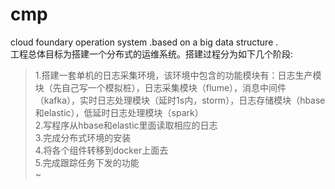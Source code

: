 # cmp
cloud foundary operation system .based on a big data structure .  
工程总体目标为搭建一个分布式的运维系统。搭建过程分为如下几个阶段:  
>1.搭建一套单机的日志采集环境，该环境中包含的功能模块有：日志生产模块（先自己写一个模拟桩），日志采集模块（flume），消息中间件（kafka），实时日志处理模块（延时1s内，storm），日志存储模块（hbase和elastic），低延时日志处理模块（spark）  
>2.写程序从hbase和elastic里面读取相应的日志  
>3.完成分布式环境的安装  
>4.将各个组件转移到docker上面去  
>5.完成跟踪任务下发的功能                                                                           
~                        
